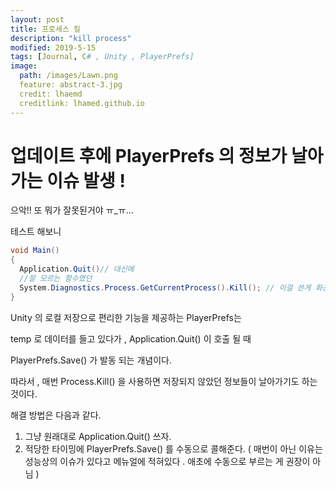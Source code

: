 ```yaml
---
layout: post
title: 프로세스 킬 
description: "kill process"
modified: 2019-5-15
tags: [Journal, C# , Unity , PlayerPrefs] 
image:
  path: /images/Lawn.png
  feature: abstract-3.jpg
  credit: lhaemd
  creditlink: lhamed.github.io
---
```

# 업데이트 후에 PlayerPrefs 의 정보가 날아가는 이슈 발생 ! 

으악!! 또 뭐가 잘못된거야 ㅠ_ㅠ...

테스트 해보니 



``` csharp
void Main()
{
  Application.Quit()// 대신에 
  //잘 모르는 함수였던 
  System.Diagnostics.Process.GetCurrentProcess().Kill(); // 이걸 쓴게 화근이었다. 
}
```

Unity 의 로컬 저장으로 편리한 기능을 제공하는 PlayerPrefs는 

temp 로 데이터를 들고 있다가 , Application.Quit() 이 호출 될 때 

PlayerPrefs.Save() 가 발동 되는 개념이다. 

따라서 , 매번 Process.Kill() 을 사용하면 저장되지 않았던 정보들이 날아가기도 하는 것이다.

해결 방법은 다음과 같다.

1. 그냥 원래대로 Application.Quit() 쓰자. 
2. 적당한 타이밍에 PlayerPrefs.Save() 를 수동으로 콜해준다. ( 매번이 아닌 이유는 성능상의 이슈가 있다고 메뉴얼에 적혀있다 . 애초에 수동으로 부르는 게 권장이 아님 )
